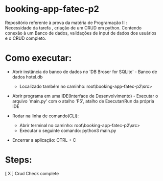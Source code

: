 # booking-app-fatec-p2
Repositório referente à prova da matéria de Programação II : 
<br>
Necessidade da tarefa , criação de um CRUD em python. Contendo conexão à um Banco de dados, validações de input de dados dos usuários e o CRUD completo.

# Como executar:
- Abrir instância do banco de dados no 'DB Broser for SQLite' - Banco de dados hotel.db 
    - Localizado também no caminho: root\booking-app-fatec-p2\src> 
- Abrir programa em uma IDE(Interface de Desenvolvimento) - Executar o arquivo 'main.py' com o atalho 'F5', atalho de Executar/Run da própria IDE
- Rodar na linha de comando(CLI): 
    - Abrir terminal no caminho: root\booking-app-fatec-p2\src> 
    - Executar o seguinte comando: python3 main.py

- Encerrar a aplicação: CTRL + C

# Steps:
[ X ] Crud Check complete
